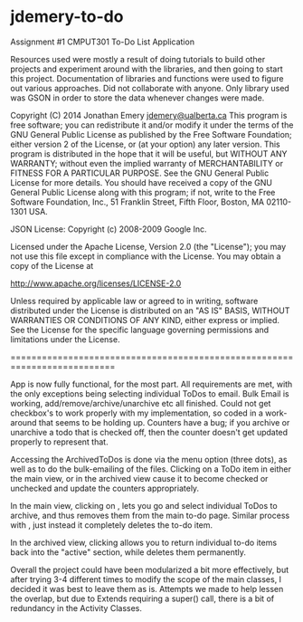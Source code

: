 jdemery-to-do
=============

Assignment #1 CMPUT301 To-Do List Application

Resources used were mostly a result of doing tutorials to build other projects
and experiment around with the libraries, and then going to start this project.
Documentation of libraries and functions were used to figure out various approaches.
Did not collaborate with anyone. Only library used was GSON in order to store 
the data whenever changes were made. 


Copyright (C) 2014 Jonathan Emery jdemery@ualberta.ca
This program is free software; you can redistribute it and/or modify
it under the terms of the GNU General Public License as published by
the Free Software Foundation; either version 2 of the License, or
(at your option) any later version.
This program is distributed in the hope that it will be useful,
but WITHOUT ANY WARRANTY; without even the implied warranty of
MERCHANTABILITY or FITNESS FOR A PARTICULAR PURPOSE. See the
GNU General Public License for more details.
You should have received a copy of the GNU General Public License along
with this program; if not, write to the Free Software Foundation, Inc.,
51 Franklin Street, Fifth Floor, Boston, MA 02110-1301 USA.


JSON License:
Copyright (c) 2008-2009 Google Inc.

Licensed under the Apache License, Version 2.0 (the "License");
you may not use this file except in compliance with the License.
You may obtain a copy of the License at

http://www.apache.org/licenses/LICENSE-2.0

Unless required by applicable law or agreed to in writing, software
distributed under the License is distributed on an "AS IS" BASIS,
WITHOUT WARRANTIES OR CONDITIONS OF ANY KIND, either express or implied.
See the License for the specific language governing permissions and
limitations under the License.



==========================================================================

App is now fully functional, for the most part. All requirements are met,
with the only exceptions being selecting individual ToDos to email. Bulk
Email is working, add/remove/archive/unarchive etc all finished. Could not 
get checkbox's to work properly with my implementation, so coded in a work-
around that seems to be holding up. Counters have a bug; if you archive or
unarchive a todo that is checked off, then the counter doesn't get updated
properly to represent that. 


Accessing the ArchivedToDos is done via the menu option (three dots), as well
as to do the bulk-emailing of the files. Clicking on a ToDo item in either
the main view, or in the archived view cause it to become checked or unchecked
and update the counters appropriately. 

In the main view, clicking on <Archive>, lets you go and select individual ToDos 
to archive, and thus removes them from the main to-do page. Similar process with
<Remove>, just instead it completely deletes the to-do item. 

In the archived view, clicking <Return> allows you to return individual to-do
items back into the "active" section, while <remove> deletes them permanently.




Overall the project could have been modularized a bit more effectively, but
after trying 3-4 different times to modify the scope of the main classes, I
decided it was best to leave them as is. Attempts we made to help lessen the 
overlap, but due to Extends requiring a super() call, there is a bit of 
redundancy in the Activity Classes.

